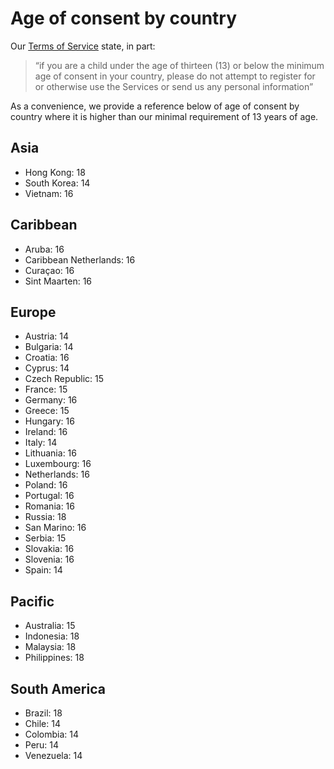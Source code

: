 # Age of consent by country

Our [Terms of Service](/policies/terms) state, in part:

> “if you are a child under the age of thirteen (13) or below the minimum age of
> consent in your country, please do not attempt to register for or otherwise
> use the Services or send us any personal information”

As a convenience, we provide a reference below of age of consent by country where it
is higher than our minimal requirement of 13 years of age.

## Asia

* Hong Kong: 18
* South Korea: 14
* Vietnam: 16

## Caribbean

* Aruba: 16
* Caribbean Netherlands: 16
* Curaçao: 16
* Sint Maarten: 16

## Europe

* Austria: 14
* Bulgaria: 14
* Croatia: 16
* Cyprus: 14
* Czech Republic: 15
* France: 15
* Germany: 16
* Greece: 15
* Hungary: 16
* Ireland: 16
* Italy: 14
* Lithuania: 16
* Luxembourg: 16
* Netherlands: 16
* Poland: 16
* Portugal: 16
* Romania: 16
* Russia: 18
* San Marino: 16
* Serbia: 15
* Slovakia: 16
* Slovenia: 16
* Spain: 14

## Pacific

* Australia: 15
* Indonesia: 18
* Malaysia: 18
* Philippines: 18

## South America

* Brazil: 18
* Chile: 14
* Colombia: 14
* Peru: 14
* Venezuela: 14
